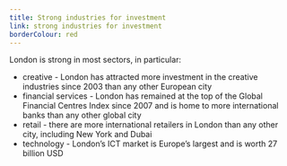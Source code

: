 ```yaml
---
title: Strong industries for investment
link: strong industries for investment
borderColour: red
---
```

London is strong in most sectors, in particular:


- creative - London has attracted more investment in the creative industries since 2003 than any other European city
- financial services - London has remained at the top of the Global Financial Centres Index since 2007 and is home to more international banks than any other global city
- retail - there are more international retailers in London than any other city, including New York and Dubai
- technology - London’s ICT market is Europe’s largest and is worth 27 billion USD